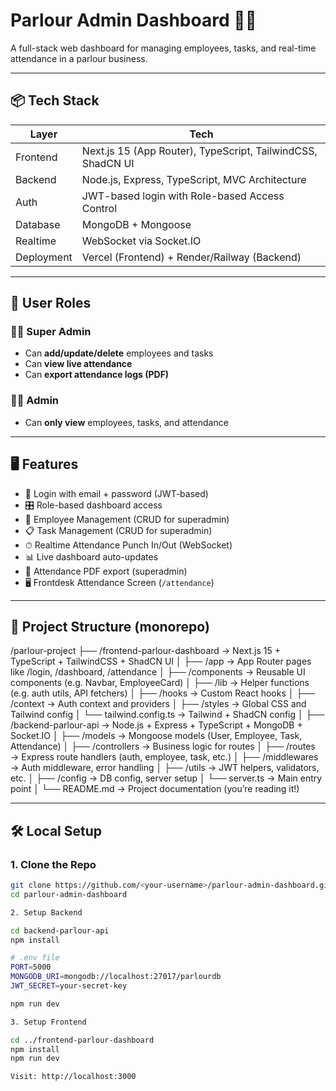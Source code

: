 # Parlour Admin Dashboard 💇‍♀️

A full-stack web dashboard for managing employees, tasks, and real-time attendance in a parlour business.

---

## 📦 Tech Stack

| Layer      | Tech                                                |
|------------|-----------------------------------------------------|
| Frontend   | Next.js 15 (App Router), TypeScript, TailwindCSS, ShadCN UI |
| Backend    | Node.js, Express, TypeScript, MVC Architecture      |
| Auth       | JWT-based login with Role-based Access Control      |
| Database   | MongoDB + Mongoose                                  |
| Realtime   | WebSocket via Socket.IO                             |
| Deployment | Vercel (Frontend) + Render/Railway (Backend)        |

---

## 👤 User Roles

### 🧑‍💼 Super Admin
- Can **add/update/delete** employees and tasks
- Can **view live attendance**
- Can **export attendance logs (PDF)**

### 👨‍💻 Admin
- Can **only view** employees, tasks, and attendance

---

## 🖥 Features

- 🔐 Login with email + password (JWT-based)
- 🎛 Role-based dashboard access
- 👥 Employee Management (CRUD for superadmin)
- 📋 Task Management (CRUD for superadmin)
- ⏱ Realtime Attendance Punch In/Out (WebSocket)
- 📊 Live dashboard auto-updates
- 🧾 Attendance PDF export (superadmin)
- 🖥 Frontdesk Attendance Screen (`/attendance`)

---

## 📁 Project Structure (monorepo)

/parlour-project
├── /frontend-parlour-dashboard     → Next.js 15 + TypeScript + TailwindCSS + ShadCN UI
│   ├── /app                        → App Router pages like /login, /dashboard, /attendance
│   ├── /components                 → Reusable UI components (e.g. Navbar, EmployeeCard)
│   ├── /lib                        → Helper functions (e.g. auth utils, API fetchers)
│   ├── /hooks                      → Custom React hooks
│   ├── /context                    → Auth context and providers
│   ├── /styles                     → Global CSS and Tailwind config
│   └── tailwind.config.ts         → Tailwind + ShadCN config
│
├── /backend-parlour-api           → Node.js + Express + TypeScript + MongoDB + Socket.IO
│   ├── /models                    → Mongoose models (User, Employee, Task, Attendance)
│   ├── /controllers               → Business logic for routes
│   ├── /routes                    → Express route handlers (auth, employee, task, etc.)
│   ├── /middlewares               → Auth middleware, error handling
│   ├── /utils                     → JWT helpers, validators, etc.
│   ├── /config                    → DB config, server setup
│   └── server.ts                 → Main entry point
│
└── README.md                      → Project documentation (you’re reading it!)


---

## 🛠️ Local Setup

### 1. Clone the Repo

```bash
git clone https://github.com/<your-username>/parlour-admin-dashboard.git
cd parlour-admin-dashboard

2. Setup Backend

cd backend-parlour-api
npm install

# .env file
PORT=5000
MONGODB_URI=mongodb://localhost:27017/parlourdb
JWT_SECRET=your-secret-key

npm run dev

3. Setup Frontend

cd ../frontend-parlour-dashboard
npm install
npm run dev

Visit: http://localhost:3000
